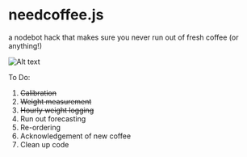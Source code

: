 needcoffee.js
=============

a nodebot hack that makes sure you never run out of fresh coffee (or anything!)

![Alt text](http://f.cl.ly/items/2E0d2A411w0F3u3g2n2F/726C6BB0-D002-4E92-90A2-A5A49A6B7251.jpg)

To Do:

1. ~~Calibration~~
2. ~~Weight measurement~~
3. ~~Hourly weight logging~~
4. Run out forecasting
5. Re-ordering
6. Acknowledgement of new coffee
7. Clean up code
